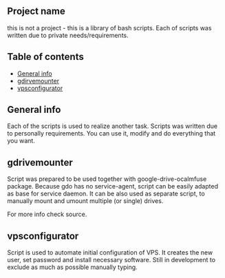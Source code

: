 ## Project name

this is not a project - this is a library of bash scripts.
Each of scripts was written due to private needs/requirements.

## Table of contents

* [General info](#general-info)
* [gdirvemounter](#gdrivemounter)
* [vpsconfigurator](#vpsconfigurator)

## General info

Each of the scripts is used to realize another task.
Scripts was written due to personally requirements.
You can use it, modify and do everything that you want.


## gdrivemounter

Script was prepared to be used together with google-drive-ocalmfuse
package. Because gdo has no service-agent, script can be easily adapted
as base for service daemon. It can be also used as separate script, to
manually mount and umount multiple (or single) drives.

For more info check source.

## vpsconfigurator

Script is used to automate initial configuration of VPS.
It creates the new user, set password and install necessary software.
Still in development to exclude as much as possible manually typing.
  
